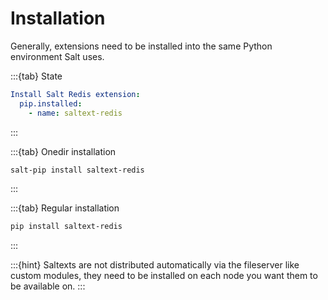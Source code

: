 # Installation

Generally, extensions need to be installed into the same Python environment Salt uses.

:::{tab} State
```yaml
Install Salt Redis extension:
  pip.installed:
    - name: saltext-redis
```
:::

:::{tab} Onedir installation
```bash
salt-pip install saltext-redis
```
:::

:::{tab} Regular installation
```bash
pip install saltext-redis
```
:::

:::{hint}
Saltexts are not distributed automatically via the fileserver like custom modules, they need to be installed
on each node you want them to be available on.
:::
